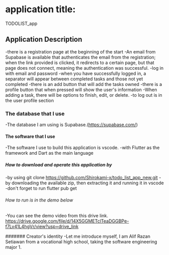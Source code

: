 # application title:
TODOLIST_app

## Application Description
-there is a registration page at the beginning of the start
-An email from Supabase is available that authenticates the email from the registration; when the link provided is clicked, it redirects to a certain page, but that page does not connect, meaning the authentication was successful.
-log in with email and password
-when you have successfully logged in, a separator will appear between completed tasks and those not yet completed
-there is an add button that will add the tasks owned
-there is a profile button that when pressed will show the user's information
-When adding a task, there will be options to finish, edit, or delete.
-to log out is in the user profile section

### The database that I use
-The database I am using is Supabase.(https://supabase.com/)

#### The software that I use
-The software I use to build this application is vscode.
-with Flutter as the framework and Dart as the main language

##### How to download and operate this application by
-by using git clone https://github.com/Shirokami-x/todo_list_app_new.git
-by downloading the available zip, then extracting it and running it in vscode
-don't forget to run flutter pub get

###### How to run is in the demo below
-You can see the demo video from this drive link.
 https://drive.google.com/file/d/14X5GGMETclTeaDGGBPe-f7Lv41L4hgVr/view?usp=drive_link

 ####### Creator's identity
 -Let me introduce myself, I am Alif Razan Setiawan from a vocational high school, taking the software engineering major 1.
